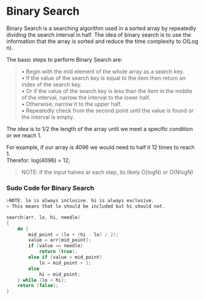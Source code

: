 # Binary Search

Binary Search is a searching algorithm used in a sorted array by repeatedly
dividing the search interval in half. The idea of binary search is to use the
information that the array is sorted and reduce the time complexity to O(Log n).

The basic steps to perform Binary Search are:

>• Begin with the mid element of the whole array as a search key.<br>
>• If the value of the search key is equal to the item then return an index of the search key.<br>
>• Or if the value of the search key is less than the item in the middle of the interval, narrow the interval to the lower half.<br>
>• Otherwise, narrow it to the upper half.<br>
>• Repeatedly check from the second point until the value is found or the interval is empty.<br>

The idea is to 1/2 the length of the array until we meet a specific condition
or we reach 1.<br>

For example, if our array is 4096 we would need to half it 12 times to reach 1.<br>
Therefor: log(4096) = 12;

>NOTE: If the input halves at each step, its likely O(logN) or O(NlogN)

### Sudo Code for Binary Search
```C
>NOTE: lo is always inclusive. hi is always exclusive.
> This means that lo should be included but hi should not.

search(arr, lo, hi, needle)
{
	do {
		mid_point = (lo + (hi - lo) / 2);
		value = arr[mid_point];
		if (value == needle)
			return (true);
		else if (value > mid_point)
			lo = mid_point + 1;
		else
			hi = mid_point;
	} while (lo < hi);
	return (false);
}
```
